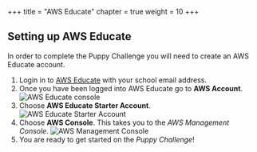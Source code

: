 +++
title = "AWS Educate"
chapter = true
weight = 10
+++

## Setting up AWS Educate

In order to complete the Puppy Challenge you will need to create an AWS Educate account.

1. Login in to [AWS Educate](https://www.awseducate.com/signin/SiteLogin) with your school email address.
2. Once you have been logged into AWS Educate go to **AWS Account**.
![AWS Educate console](10_aws_educate/images/aws-educate-01.png "AWS Educate console")
3. Choose **AWS Educate Starter Account**.
![AWS Educate Starter Account](10_aws_educate/images/aws-educate-02.png "AWS Educate Starter Account")
4. Choose **AWS Console**. This takes you to the *AWS Management Console*.
![AWS Management Console](10_aws_educate/images/aws-educate-03.png "AWS Management Console")
5. You are ready to get started on the *Puppy Challenge*!
